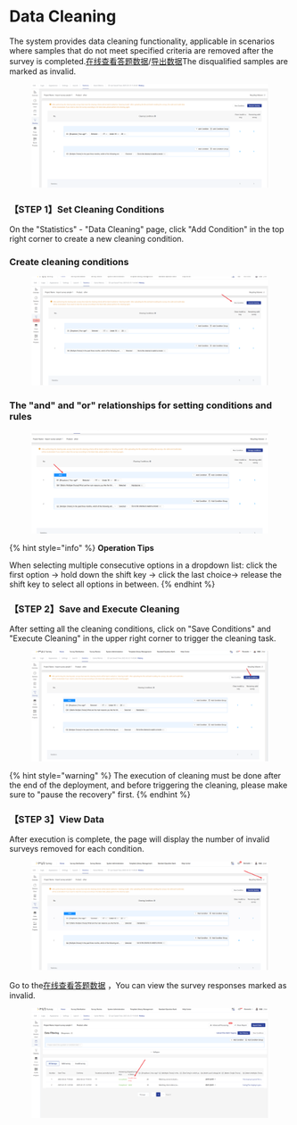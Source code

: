 # Data Cleaning

The system provides data cleaning functionality, applicable in scenarios where samples that do not meet specified criteria are removed after the survey is completed.[在线查看答题数据](../../../cao-zuo-zhi-yin/tong-ji-fen-xi/da-ti-shu-ju-zai-xian-cha-kan.md)/[导出数据](../../../cao-zuo-zhi-yin/xia-zai-shu-ju/)The disqualified samples are marked as invalid.

<figure><img src="../../../.gitbook/assets/image (14) (1) (1) (1) (1) (1).png" alt=""><figcaption></figcaption></figure>

### 【STEP 1】Set Cleaning Conditions

On the "Statistics" - "Data Cleaning" page, click "Add Condition" in the top right corner to create a new cleaning condition.

### Create cleaning conditions

<figure><img src="../../../.gitbook/assets/image (13) (1) (1) (1) (1) (1) (1) (1).png" alt=""><figcaption></figcaption></figure>

### The "and" and "or" relationships for setting conditions and rules

<figure><img src="../../../.gitbook/assets/image (15) (1) (1) (1) (1) (1).png" alt=""><figcaption></figcaption></figure>

{% hint style="info" %}
**Operation Tips**

When selecting multiple consecutive options in a dropdown list: click the first option -> hold down the shift key -> click the last choice-> release the shift key to select all options in between.
{% endhint %}





### 【STEP 2】Save and Execute Cleaning

After setting all the cleaning conditions, click on "Save Conditions" and "Execute Cleaning" in the upper right corner to trigger the cleaning task.



<figure><img src="../../../.gitbook/assets/image (16) (1) (1) (1) (1).png" alt=""><figcaption></figcaption></figure>

{% hint style="warning" %}
The execution of cleaning must be done after the end of the deployment, and before triggering the cleaning, please make sure to "pause the recovery" first.
{% endhint %}

### 【STEP 3】View Data

After execution is complete, the page will display the number of invalid surveys removed for each condition.

<figure><img src="../../../.gitbook/assets/image (17) (1) (1) (1) (1).png" alt=""><figcaption></figcaption></figure>

Go to the[在线查看答题数据](../../../cao-zuo-zhi-yin/tong-ji-fen-xi/da-ti-shu-ju-zai-xian-cha-kan.md) ，You can view the survey responses marked as invalid.

<figure><img src="../../../.gitbook/assets/image (18) (1) (1) (1).png" alt=""><figcaption></figcaption></figure>
